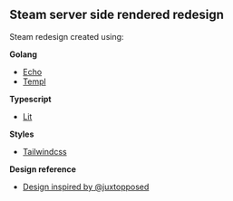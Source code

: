 ## Steam server side rendered redesign

Steam redesign created using:

**Golang**

- [Echo](https://echo.labstack.com/)
- [Templ](https://templ.guide/)

**Typescript**

- [Lit](https://lit.dev/)

**Styles**

- [Tailwindcss](https://tailwindcss.com/)

**Design reference**

- [Design inspired by @juxtopposed](https://www.figma.com/community/file/1302616100790619521/steam-redesign)
